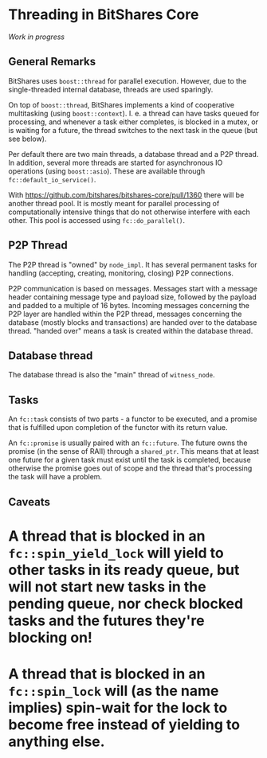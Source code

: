 Threading in BitShares Core
===========================

*Work in progress*

General Remarks
---------------

BitShares uses `boost::thread` for parallel execution. However, due to the single-threaded internal database, threads are used sparingly.

On top of `boost::thread`, BitShares implements a kind of cooperative multitasking (using `boost::context`). I. e. a thread can have tasks queued for processing, and whenever a task either completes, is blocked in a mutex, or is waiting for a future, the thread switches to the next task in the queue (but see below).

Per default there are two main threads, a database thread and a P2P thread. In addition, several more threads are started for asynchronous IO operations (using `boost::asio`). These are available through `fc::default_io_service()`.

With https://github.com/bitshares/bitshares-core/pull/1360 there will be another thread pool. It is mostly meant for parallel processing of computationally intensive things that do not otherwise interfere with each other. This pool is accessed using `fc::do_parallel()`.

P2P Thread
----------

The P2P thread is "owned" by `node_impl`. It has several permanent tasks for handling (accepting, creating, monitoring, closing) P2P connections.

P2P communication is based on messages. Messages start with a message header containing message type and payload size, followed by the payload and padded to a multiple of 16 bytes. Incoming messages concerning the P2P layer are handled within the P2P thread, messages concerning the database (mostly blocks and transactions) are handed over to the database thread. "handed over" means a task is created within the database thread.

Database thread
---------------

The database thread is also the "main" thread of `witness_node`.

Tasks
-----

An `fc::task` consists of two parts - a functor to be executed, and a promise that is fulfilled upon completion of the functor with its return value.

An `fc::promise` is usually paired with an `fc::future`. The future owns the promise (in the sense of RAII) through a `shared_ptr`. This means that at least one future for a given task must exist until the task is completed, because otherwise the promise goes out of scope and the thread that's processing the task will have a problem.

**Caveats**
-----------

# A thread that is blocked in an `fc::spin_yield_lock` will yield to other tasks in its ready queue, but will not start new tasks in the pending queue, nor check blocked tasks and the futures they're blocking on!
# A thread that is blocked in an `fc::spin_lock` will (as the name implies) spin-wait for the lock to become free instead of yielding to anything else.
